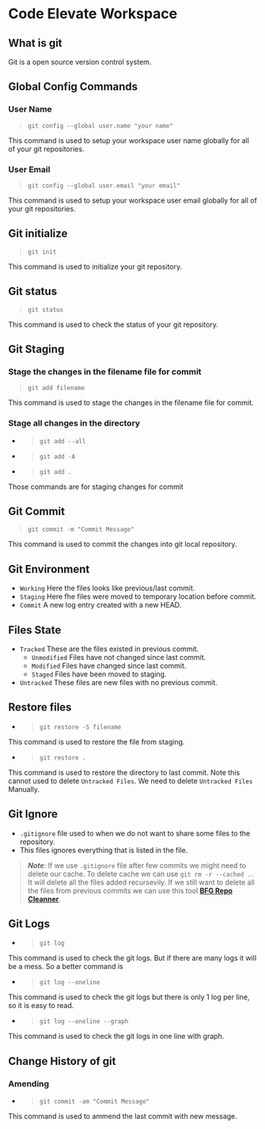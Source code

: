 # Code Elevate Workspace

## What is git

Git is a open source version control system.

## Global Config Commands

### User Name

 > `git config --global user.name "your name"`

This command is used to setup your workspace user name globally for all of your git repositories.

### User Email

 > `git config --global user.email "your email"`
  
This command is used to setup your workspace user email globally for all of your git repositories.

## Git initialize

> `git init`

This command is used to initialize your git repository.

## Git status

> `git status`

This command is used to check the status of your git repository.

## Git Staging

### Stage the changes in the filename file for commit

> `git add filename`

This command is used to stage the changes in the filename file for commit.

### Stage all changes in the directory

- > `git add --all`
- > `git add -A`
- > `git add .`

Those commands are for staging changes for commit

## Git Commit

> `git commit -m "Commit Message"`

This command is used to commit the changes into git local repository.


## Git Environment

- `Working` Here the files looks like previous/last commit.
- `Staging` Here fhe files were moved to temporary location before commit.
- `Commit` A new log entry created with a new HEAD.

## Files State

- `Tracked` These are the files existed in previous commit.
  - `Unmodified` Files have not changed since last commit.
  - `Modified` Files have changed since last commit.
  - `Staged` Files have been moved to staging.
- `Untracked` These files are new files with no previous commit.

## Restore files

- > `git restore -S filename`

This command is used to restore the file from staging.

- > `git restore .`

This command is used to restore the directory to last commit. Note this cannot used to delete `Untracked Files`. We need to delete `Untracked Files` Manually.

## Git Ignore

- `.gitignore` file used to when we do not want to share some files to the repository.
- This files ignores everything that is listed in the file.

>***Note***: If we use `.gitignore` file after few commits we might need to delete our cache. To delete cache we can use `git rm -r --cached .`. It will delete all the files added recursevily. If we still want to delete all the files from previous commits we can use this tool **[BFG Repo Cleanner](https://rtyley.github.io/bfg-repo-cleaner/)**.

## Git Logs

- > `git log`

This command is used to check the git logs. But if there are many logs it will be a mess. So a better command is

- > `git log --oneline`

This command is used to check the git logs but there is only 1 log per line, so it is easy to read.

- > `git log --oneline --graph`

This command is used to check the git logs in one line with graph.

## Change History of git

### Amending

- > `git commit -am "Commit Message"` 

This command is used to ammend the last commit with new message.
